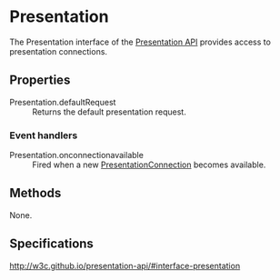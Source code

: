 # Presentation

The Presentation interface of the [Presentation API](Presentation_API.md) provides access to presentation connections. 

## Properties

<dl>
  <dt>Presentation.defaultRequest</dt>
  <dd>Returns the default presentation request.</dd>
</dl>

### Event handlers

<dl>
  <dt>Presentation.onconnectionavailable</dt>
  <dd>Fired when a new <a href="PresentationConnection.md">PresentationConnection</a> becomes available.</dd>
</dl>

## Methods

None.

## Specifications

<http://w3c.github.io/presentation-api/#interface-presentation>

